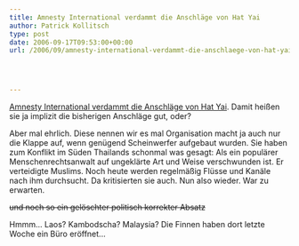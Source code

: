 ```yaml
---
title: Amnesty International verdammt die Anschläge von Hat Yai
author: Patrick Kollitsch
type: post
date: 2006-09-17T09:53:00+00:00
url: /2006/09/amnesty-international-verdammt-die-anschlaege-von-hat-yai/




---
```

[Amnesty International verdammt die Anschläge von Hat Yai][1]. Damit heißen sie ja implizit die bisherigen Anschläge gut, oder?

Aber mal ehrlich. Diese nennen wir es mal Organisation macht ja auch nur die Klappe auf, wenn genügend Scheinwerfer aufgebaut wurden. Sie haben zum Konflikt im Süden Thailands schonmal was gesagt: Als ein populärer Menschenrechtsanwalt auf ungeklärte Art und Weise verschwunden ist. Er verteidigte Muslims. Noch heute werden regelmäßig Flüsse und Kanäle nach ihm durchsucht. Da kritisierten sie auch. Nun also wieder. War zu erwarten.

<del>und noch so ein gelöschter politisch korrekter Absatz</del>

Hmmm... Laos? Kambodscha? Malaysia? Die Finnen haben dort letzte Woche ein Büro eröffnet...

 [1]: http://www.nationmultimedia.com/breakingnews/read.php?newsid=30013863
